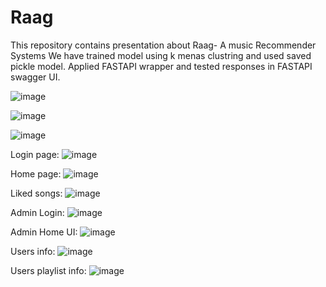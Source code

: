 # Raag
This repository contains presentation about Raag- A music Recommender Systems
We have trained model using k menas clustring and used saved pickle model. Applied FASTAPI wrapper and tested responses in FASTAPI swagger UI.

![image](https://user-images.githubusercontent.com/106286886/176231004-32c8ed5c-e1ec-461b-adfb-c5095c9fafab.png)

![image](https://user-images.githubusercontent.com/106286886/176231337-bb85d0da-1237-4a55-a2a7-d6e4362d561e.png)

![image](https://user-images.githubusercontent.com/106286886/176068939-96564682-d632-4ddb-99fc-194fa0579503.png)

Login page:
![image](https://user-images.githubusercontent.com/106286886/179835529-c031c419-a50d-4f88-836d-655f0c262fca.png)

Home page:
![image](https://user-images.githubusercontent.com/106286886/179835553-82f8d8cc-3bf9-432b-b389-c8d41c4acc58.png)

Liked songs:
![image](https://user-images.githubusercontent.com/106286886/179835598-7ba8ed3a-262e-4d81-8f62-0024d30ee810.png)

Admin Login:
![image](https://user-images.githubusercontent.com/106286886/179835634-23a6c25a-cd14-41df-80ac-fae401b064cc.png)

Admin Home UI:
![image](https://user-images.githubusercontent.com/106286886/179835661-28d5a59d-fb3e-428c-bd96-320d8268f7c0.png)

Users info:
![image](https://user-images.githubusercontent.com/106286886/179835684-8d307c43-d7ac-40c3-a4f0-79ee146c1a80.png)

Users playlist info:
![image](https://user-images.githubusercontent.com/106286886/179835723-acf816e2-fbe5-4ba6-a7e0-e5b6e42809c6.png)

